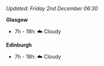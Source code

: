*Updated: Friday 2nd December 06:30*

**Glasgow**

* 7h - 18h: :cloud: Cloudy

**Edinburgh**

* 7h - 18h: :cloud: Cloudy
